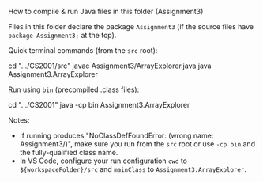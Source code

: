 How to compile & run Java files in this folder (Assignment3)

Files in this folder declare the package `Assignment3` (if the source files have `package Assignment3;` at the top).

Quick terminal commands (from the `src` root):

   cd ".../CS2001/src"
   javac Assignment3/ArrayExplorer.java
   java Assignment3.ArrayExplorer

Run using `bin` (precompiled .class files):

   cd ".../CS2001"
   java -cp bin Assignment3.ArrayExplorer

Notes:
- If running produces "NoClassDefFoundError: <name> (wrong name: Assignment3/<name>)", make sure you run from the `src` root or use `-cp bin` and the fully-qualified class name.
- In VS Code, configure your run configuration `cwd` to `${workspaceFolder}/src` and `mainClass` to `Assignment3.ArrayExplorer`.
